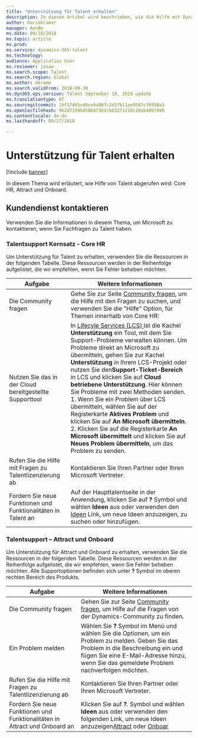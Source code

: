 ```yaml
---
title: "Unterstützung für Talent erhalten"
description: In diesem Artikel wird beschrieben, wie die Hilfe mit Dynamics 365 for Talent abgerufen wird.
author: Darinkramer
manager: AnnBe
ms.date: 09/18/2018
ms.topic: article
ms.prod: 
ms.service: dynamics-365-talent
ms.technology: 
audience: Application User
ms.reviewer: josaw
ms.search.scope: Talent
ms.search.region: Global
ms.author: dkrame
ms.search.validFrom: 2018-09-30
ms.dyn365.ops.version: Talent September 10, 2018 update
ms.translationtype: HT
ms.sourcegitcommit: 1bf37d65cd8ce6a98fc2d2fb11ae9587cf6958a3
ms.openlocfilehash: 9b2d7159b458b6f3b2cbb3271210c10ab486f496
ms.contentlocale: de-de
ms.lasthandoff: 09/27/2018

---
```


# <a name="get-support-for-talent"></a>Unterstützung für Talent erhalten

[!include [banner](includes/banner.md)]

In diesem Thema wird erläutert, wie Hilfe von Talent abgerufen wird: Core HR, Attract und Onboard.

<a name="contact-support"></a>Kundendienst kontaktieren
---------------

Verwenden Sie die Informationen in diesem Thema, um Microsoft zu kontaktieren, wenn Sie Fachfragen zu Talent haben.

### <a name="talent-support---core-hr"></a>Talentsupport Kernsatz - Core HR

Um Unterstützung für Talent zu erhalten, verwenden Sie die Ressourcen in der folgenden Tabelle. Diese Ressourcen werden in der Reihenfolge aufgelistet, die wir empfehlen, wenn Sie Fehler beheben möchten.

| **Aufgabe**                                                | **Weitere Informationen**                                                                                                                                                                                                                                                                                                                                                                                                                                                                                                                                            |
|---------------------------------------------------------|-----------------------------------------------------------------------------------------------------------------------------------------------------------------------------------------------------------------------------------------------------------------------------------------------------------------------------------------------------------------------------------------------------------------------------------------------------------------------------------------------------------------------------------------------------------------|
| Die Community fragen                                      | Gehe Sie zur Seite [Community fragen](https://community.dynamics.com/365/talent), um die Hilfe mit den Fragen zu suchen, und verwenden Sie die "Hilfe" Option, für Themen innerhalb von Core HR:                                                                                                                                                                                                                                                                                                                                                                                  |
| Nutzen Sie das in der Cloud bereitgestellte Supporttool                     | In [Lifecyle Services (LCS) ](https://lcs.dynamics.com/) ist die Kachel **Unterstützung** ein Tool, mit dem Sie Support-Probleme verwalten können. Um Probleme direkt an Microsoft zu übermitteln, gehen Sie zur Kachel **Unterstützung** in Ihrem LCS-Projekt oder nutzen Sie den**Support-Ticket-Bereich** in LCS und klicken Sie auf **Cloud betriebene Unterstützung**. Hier können Sie Probleme mit zwei Methoden senden. 1. Wenn Sie ein Problem über LCS übermitteln, wählen Sie auf der Registerkarte **Aktives Problem**  und klicken Sie auf **An Microsoft übermitteln**. 2. Klicken Sie auf die Registerkarte **An Microsoft übermittelt** und klicken Sie auf **Neues Problem übermitteln**, um das Problem zu senden. |
| Rufen Sie die Hilfe mit Fragen zu Talentlizenzierung ab         | Kontaktieren Sie Ihren Partner oder Ihren Microsoft Vertreter.                                                                                                                                                                                                                                                                                                                                                                                                                                                                                                         |
| Fordern Sie neue Funktionen und Funktionalitäten in Talent an | Auf der Haupttalentseite in der Anwendung, klicken Sie auf **?** Symbol und wählen **Ideen** aus oder verwenden den [Ideen](https://powerusers.microsoft.com/t5/Ideas-for-Human-Resources/idb-p/HumanResources) Link, um neue Ideen anzuzeigen, zu suchen oder hinzufügen.                                                                                                                                                                                                                                                                                                                      |

### <a name="talent-support--attract-and-onboard"></a>Talentsupport – Attract und Onboard

Um Unterstützung für Attract und Onboard zu erhalten, verwenden Sie die Ressourcen in der folgenden Tabelle. Diese Ressourcen werden in der Reihenfolge aufgelistet, die wir empfehlen, wenn Sie Fehler beheben möchten. Alle Supportoptionen befinden sich unter **?** Symbol im oberen rechten Bereich des Produkts.

| **Aufgabe**                                                                | **Weitere Informationen**                                                                                                                                                                                                                                                                           |
|-------------------------------------------------------------------------|------------------------------------------------------------------------------------------------------------------------------------------------------------------------------------------------------------------------------------------------------------------------------------------------|
| Die Community fragen                                                      | Gehen Sie zur Seite [Community fragen](https://community.dynamics.com/365/talent), um Hilfe auf die Fragen von der Dynamics-Community zu finden.                                                                                                                                                                                |
| Ein Problem melden                                                        | Wählen Sie **?** Symbol im Menü und wählen Sie die Optionen, um ein Problem zu melden. Geben Sie das Problem in die Beschreibung ein und fügen Sie eine E-Mail-Adresse hinzu, wenn Sie das gemeldete Problem nachverfolgen möchten.                                                                                           |
| Rufen Sie die Hilfe mit Fragen zu Talentlizenzierung ab                         | Kontaktieren Sie Ihren Partner oder Ihren Microsoft Vertreter.                                                                                                                                                                                                                                        |
| Fordern Sie neue Funktionen und Funktionalitäten in Attract und Onboard an | Klicken Sie auf **?**. Symbol und wählen **Ideen** aus oder verwenden den folgenden Link, um neue Ideen anzuzeigen[Attract](https://powerusers.microsoft.com/t5/Ideas-for-Attract/idb-p/Attract) oder [Onboar](https://powerusers.microsoft.com/t5/Ideas-for-Onboard/idb-p/Onboard) |

